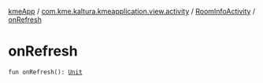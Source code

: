 [kmeApp](../../index.md) / [com.kme.kaltura.kmeapplication.view.activity](../index.md) / [RoomInfoActivity](index.md) / [onRefresh](./on-refresh.md)

# onRefresh

`fun onRefresh(): `[`Unit`](https://kotlinlang.org/api/latest/jvm/stdlib/kotlin/-unit/index.html)